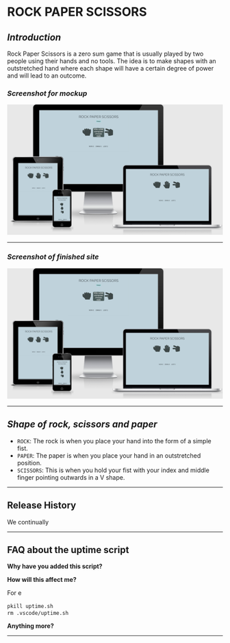 # ROCK PAPER SCISSORS

## *Introduction*

Rock Paper Scissors is a zero sum game that is usually played by two people using their hands and no tools. The idea is to make shapes with an outstretched hand where each shape will have a certain degree of power and will lead to an outcome.

### *Screenshot for mockup*
![](assets/readme-images/Screenshot.png)
___

### *Screenshot of finished site*
![](assets/readme-images/Screenshot.png)
___

## *Shape of rock, scissors and paper*
- `ROCK`: The rock is when you place your hand into the form of a simple fist.
- `PAPER`: The paper is when you place your hand in an outstretched position.
- `SCISSORS`: This is when you hold your fist with your index and middle finger pointing outwards in a V shape.

------

## Release History

We continually 


------

## FAQ about the uptime script

**Why have you added this script?**



**How will this affect me?**

For e


```
pkill uptime.sh
rm .vscode/uptime.sh
```

**Anything more?**



---


